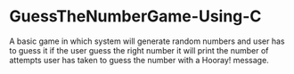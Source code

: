 # GuessTheNumberGame-Using-C
A basic game in which system will generate random numbers and user has to guess it if the user guess the right number it will print the number of attempts user has taken to guess the number with a Hooray! message.
